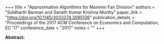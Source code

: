 +++
title = "Approximation Algorithms for Maximin Fair Division"
authors = "Siddharth Barman and Sanath Kumar Krishna Murthy"
paper_link = "https://doi.org/10.1145/3033274.3085136"
publication_details = "Proceedings of the 2017 ACM Conference on Economics and Computation,  EC '17"
conference_date = "2017"
notes = ""
+++

<b>Abstract:</b>
